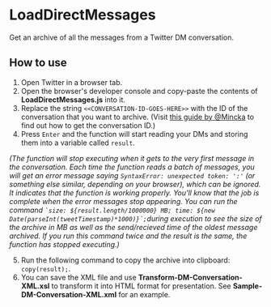 # LoadDirectMessages
Get an archive of all the messages from a Twitter DM conversation.
## How to use
1. Open Twitter in a browser tab.
2. Open the browser's developer console and copy-paste the contents of **LoadDirectMessages.js** into it.
3. Replace the string `<<CONVERSATION-ID-GOES-HERE>>` with the ID of the conversation that you want to archive. (Visit [this guide by @Mincka](https://github.com/Mincka/DMArchiver#how-to-get-a-conversation_id) to find out how to get the conversation ID.)
4. Press `Enter` and the function will start reading your DMs and storing them into a variable called `result`.

*(The function will stop executing when it gets to the very first message in the conversation. Each time the function reads a batch of messages, you will get an error message saying `SyntaxError: unexpected token: ':'` (or something else similar, depending on your browser), which can be ignored. It indicates that the function is working properly. You'll know that the job is complete when the error messages stop appearing. You can run the command ``​`size: ${result.length/1000000} MB; time: ${new Date(parseInt(tweetTimestamp)*1000)}`;​`` during execution to see the size of the archive in MB as well as the send/recieved time of the oldest message archived. If you run this command twice and the result is the same, the function has stopped executing.)*

5. Run the following command to copy the archive into clipboard: `copy(result);`.
6. You can save the XML file and use **Transform-DM-Conversation-XML.xsl** to transform it into HTML format for presentation. See **Sample-DM-Conversation-XML.xml** for an example.
